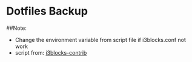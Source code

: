 # Dotfiles Backup

##Note:
- Change the environment variable from script file if i3blocks.conf not work
- script from: [i3blocks-contrib](https://github.com/vivien/i3blocks-contrib)
